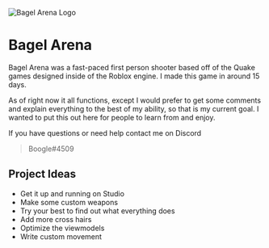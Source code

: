 ﻿
![Bagel Arena Logo](https://media.discordapp.net/attachments/754851810287681566/805206974295834654/bbbb.jpg?width=1050&height=450)
# Bagel Arena
Bagel Arena was a fast-paced first person shooter based off of the Quake games designed inside of the Roblox engine. I made this game in around 15 days. 

As of right now it all functions, except I would prefer to get some comments and explain everything to the best of my ability, so that is my current goal. I wanted to put this out here for people to learn from and enjoy.


If you have questions or need help contact me on Discord

> Boogle#4509


## Project Ideas

* Get it up and running on Studio
* Make some custom weapons
* Try your best to find out what everything does
* Add more cross hairs
* Optimize the viewmodels
* Write custom movement
